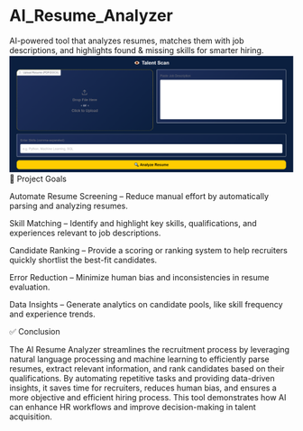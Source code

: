 # AI_Resume_Analyzer
AI-powered tool that analyzes resumes, matches them with job descriptions, and highlights found &amp; missing skills for smarter hiring.
![Alt text](talent.png)
🎯 Project Goals

Automate Resume Screening – Reduce manual effort by automatically parsing and analyzing resumes.

Skill Matching – Identify and highlight key skills, qualifications, and experiences relevant to job descriptions.

Candidate Ranking – Provide a scoring or ranking system to help recruiters quickly shortlist the best-fit candidates.

Error Reduction – Minimize human bias and inconsistencies in resume evaluation.

Data Insights – Generate analytics on candidate pools, like skill frequency and experience trends.

✅ Conclusion

The AI Resume Analyzer streamlines the recruitment process by leveraging natural language processing and machine learning to efficiently parse resumes, extract relevant information, and rank candidates based on their qualifications. By automating repetitive tasks and providing data-driven insights, it saves time for recruiters, reduces human bias, and ensures a more objective and efficient hiring process. This tool demonstrates how AI can enhance HR workflows and improve decision-making in talent acquisition.

